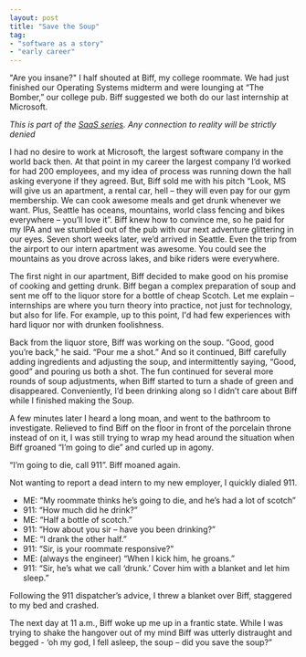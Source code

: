 ```yaml
---
layout: post
title: "Save the Soup"
tag: 
- "software as a story"
- "early career"
---
```


"Are you insane?" I half shouted at Biff, my college roommate. We had just finished our Operating Systems midterm and were lounging at “The Bomber,” our college pub. Biff suggested we both do our last internship at Microsoft.

_This is part of the [SaaS series](tags/index.html#Software%20as%20a%20Story). Any connection to reality will be strictly denied_

I had no desire to work at Microsoft, the largest software company in the world back then. At that point in my career the largest company I’d worked for had 200 employees, and my idea of process was running down the hall asking everyone if they agreed. But, Biff sold me with his pitch “Look, MS will give us an apartment, a rental car, hell – they will even pay for our gym membership. We can cook awesome meals and get drunk whenever we want. Plus, Seattle has oceans, mountains, world class fencing and bikes everywhere – you’ll love it”. Biff knew how to convince me, so he paid for my IPA and we stumbled out of the pub with our next adventure glittering in our eyes. Seven short weeks later, we’d arrived in Seattle. Even the trip from the airport to our intern apartment was awesome. You could see the mountains as you drove across lakes, and bike riders were everywhere.

The first night in our apartment, Biff decided to make good on his promise of cooking and getting drunk. Biff began a complex preparation of soup and sent me off to the liquor store for a bottle of cheap Scotch. Let me explain – internships are where you turn theory into practice, not just for technology, but also for life. For example, up to this point, I'd had few experiences with hard liquor nor with drunken foolishness.

Back from the liquor store, Biff was working on the soup. “Good, good you’re back," he said. “Pour me a shot.” And so it continued, Biff carefully adding ingredients and adjusting the soup, and intermittently saying, “Good, good” and pouring us both a shot. The fun continued for several more rounds of soup adjustments, when Biff started to turn a shade of green and disappeared. Conveniently, I’d been drinking along so I didn’t care about Biff while I finished making the Soup.

A few minutes later I heard a long moan, and went to the bathroom to investigate. Relieved to find Biff on the floor in front of the porcelain throne instead of on it, I was still trying to wrap my head around the situation when Biff groaned “I’m going to die” and curled up in agony.

“I’m going to die, call 911”. Biff moaned again.

Not wanting to report a dead intern to my new employer, I quickly dialed 911.

- ME: “My roommate thinks he’s going to die, and he’s had a lot of scotch”
- 911: “How much did he drink?”
- ME: “Half a bottle of scotch.”
- 911: “How about you sir – have you been drinking?”
- ME: “I drank the other half.”
- 911: “Sir, is your roommate responsive?”
- ME: (always the engineer) “When I kick him, he groans.”
- 911: “Sir, he’s what we call ‘drunk.’ Cover him with a blanket and let him sleep.”

Following the 911 dispatcher’s advice, I threw a blanket over Biff, staggered to my bed and crashed.

The next day at 11 a.m., Biff woke up me up in a frantic state. While I was trying to shake the hangover out of my mind Biff was utterly distraught and begged - ‘oh my god, I fell asleep, the soup – did you save the soup?”
